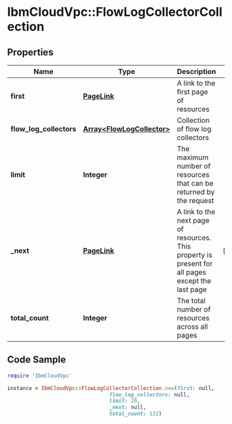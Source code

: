 # IbmCloudVpc::FlowLogCollectorCollection

## Properties

Name | Type | Description | Notes
------------ | ------------- | ------------- | -------------
**first** | [**PageLink**](PageLink.md) | A link to the first page of resources | 
**flow_log_collectors** | [**Array&lt;FlowLogCollector&gt;**](FlowLogCollector.md) | Collection of flow log collectors | 
**limit** | **Integer** | The maximum number of resources that can be returned by the request | 
**_next** | [**PageLink**](PageLink.md) | A link to the next page of resources. This property is present for all pages except the last page | [optional] 
**total_count** | **Integer** | The total number of resources across all pages | 

## Code Sample

```ruby
require 'IbmCloudVpc'

instance = IbmCloudVpc::FlowLogCollectorCollection.new(first: null,
                                 flow_log_collectors: null,
                                 limit: 20,
                                 _next: null,
                                 total_count: 132)
```


